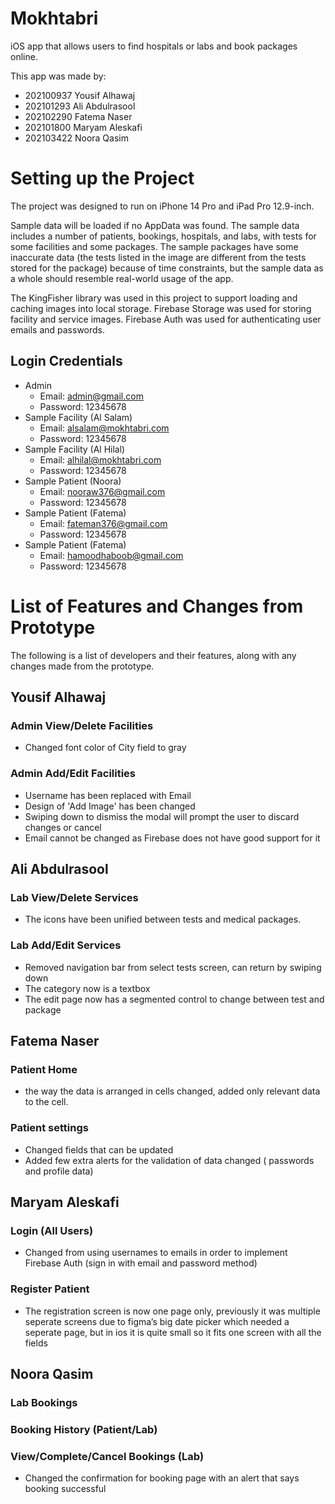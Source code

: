 # Mokhtabri
iOS app that allows users to find hospitals or labs and book packages online.

This app was made by:

- 202100937 Yousif Alhawaj
- 202101293 Ali Abdulrasool
- 202102290 Fatema Naser
- 202101800 Maryam Aleskafi
- 202103422 Noora Qasim

# Setting up the Project
The project was designed to run on iPhone 14 Pro and iPad Pro 12.9-inch.

Sample data will be loaded if no AppData was found. The sample data includes a number of patients, bookings, hospitals, and labs, with tests for some facilities and some packages. The sample packages have some inaccurate data (the tests listed in the image are different from the tests stored for the package) because of time constraints, but the sample data as a whole should resemble real-world usage of the app.

The KingFisher library was used in this project to support loading and caching images into local storage.
Firebase Storage was used for storing facility and service images.
Firebase Auth was used for authenticating user emails and passwords.

## Login Credentials
- Admin
   - Email: admin@gmail.com
   - Password: 12345678
- Sample Facility (Al Salam)
   - Email: alsalam@mokhtabri.com
   - Password: 12345678
- Sample Facility (Al Hilal)
   - Email: alhilal@mokhtabri.com
   - Password: 12345678
- Sample Patient (Noora)
   - Email: nooraw376@gmail.com
   - Password: 12345678
- Sample Patient (Fatema)
   - Email: fateman376@gmail.com
   - Password: 12345678
- Sample Patient (Fatema)
   - Email: hamoodhaboob@gmail.com
   - Password: 12345678


# List of Features and Changes from Prototype
The following is a list of developers and their features, along with any changes made from the prototype.
## Yousif Alhawaj

### Admin View/Delete Facilities
- Changed font color of City field to gray
### Admin Add/Edit Facilities
- Username has been replaced with Email
- Design of 'Add Image' has been changed
- Swiping down to dismiss the modal will prompt the user to discard changes or cancel
- Email cannot be changed as Firebase does not have good support for it
## Ali Abdulrasool

### Lab View/Delete Services
- The icons have been unified between tests and medical packages. 
### Lab Add/Edit Services
- Removed navigation bar from select tests screen, can return by swiping down
- The category now is a textbox
- The edit page now has a segmented control to change between test and package
## Fatema Naser
### Patient Home 
- the way the data is arranged in cells changed, added only relevant data to the cell.
### Patient settings 
- Changed fields that can be updated
- Added few extra alerts for the validation of data changed ( passwords and profile data)
## Maryam Aleskafi

### Login (All Users)
- Changed from using usernames to emails in order to implement Firebase Auth (sign in with email and password method)
### Register Patient
- The registration screen is now one page only, previously it was multiple seperate screens due to figma’s big date picker which needed a seperate page, but in ios it is quite small so it fits one screen with all the fields

## Noora Qasim
### Lab Bookings
### Booking History (Patient/Lab)
### View/Complete/Cancel Bookings (Lab)
- Changed the confirmation for booking page with an alert that says booking successful
